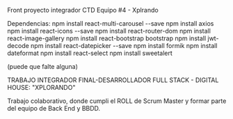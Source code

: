 Front proyecto integrador CTD
Equipo #4 - Xplrando

Dependencias: 
npm install react-multi-carousel --save
npm install axios
npm install react-icons --save
npm install react-router-dom
npm install react-image-gallery
npm install react-bootstrap bootstrap
npm install jwt-decode
npm install react-datepicker --save
npm install formik
npm install dateformat
npm install react-select
npm install sweetalert

(puede que falte alguna)

TRABAJO INTEGRADOR FINAL-DESARROLLADOR FULL STACK - DIGITAL HOUSE: "XPLORANDO"

Trabajo colaborativo, donde cumpli el ROLL de Scrum Master y formar parte del equipo de Back End y BBDD. 


